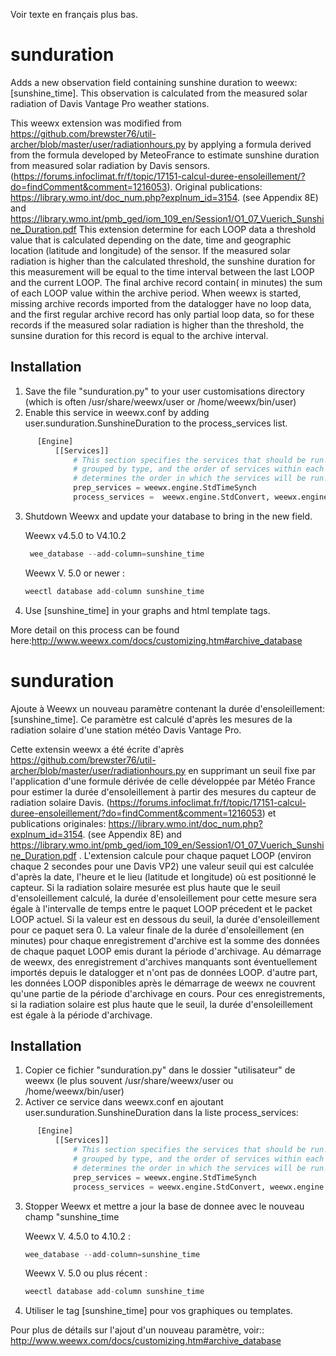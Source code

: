 Voir texte en français plus bas.
# sunduration
Adds a new observation field containing sunshine duration to weewx: [sunshine_time]. This observation is calculated from the measured solar radiation of Davis Vantage Pro weather stations.

This weewx extension was modified from https://github.com/brewster76/util-archer/blob/master/user/radiationhours.py  by applying a formula derived from the formula developed by MeteoFrance to estimate sunshine duration from measured solar radiation by Davis sensors. (https://forums.infoclimat.fr/f/topic/17151-calcul-duree-ensoleillement/?do=findComment&comment=1216053). Original publications: https://library.wmo.int/doc_num.php?explnum_id=3154. (see Appendix 8E)  and https://library.wmo.int/pmb_ged/iom_109_en/Session1/O1_07_Vuerich_Sunshine_Duration.pdf 
This extension determine for each LOOP data a threshold value that is calculated depending on the date, time and geographic location (latitude and longitude) of the sensor. If the measured solar radiation is higher than the calculated threshold, the sunshine duration for this measurement will be equal to the time interval between the last LOOP and the current LOOP.  The final archive record contain( in minutes) the sum of each LOOP value within the archive period.
When weewx is started, missing archive records imported from the datalogger have no loop data, and the first regular archive record has only partial loop data, so for these records if the measured solar radiation is higher than the threshold, the sunsine duration for this record is equal to the archive interval.

## Installation
  1. Save the file "sunduration.py" to your user customisations directory (which is often /usr/share/weewx/user or /home/weewx/bin/user)
  2. Enable this service in weewx.conf by adding user.sunduration.SunshineDuration to the process_services list.
  ```python
        [Engine]
            [[Services]]
                # This section specifies the services that should be run. They are
                # grouped by type, and the order of services within each group
                # determines the order in which the services will be run.
                prep_services = weewx.engine.StdTimeSynch
                process_services =  weewx.engine.StdConvert, weewx.engine.StdCalibrate, weewx.engine.StdQC, weewx.wxservices.StdWXCalculate, user.sunduration.SunshineDuration,
   ```

   3. Shutdown Weewx and update your database to bring in the new field. 

      Weewx v4.5.0  to V4.10.2
      ```python
       wee_database --add-column=sunshine_time
       ```

      Weewx V. 5.0 or newer :
       ```python
       weectl database add-column sunshine_time
       ```
  
   5. Use [sunshine_time] in your graphs and html template tags.
   
   More detail on this process can be found here:http://www.weewx.com/docs/customizing.htm#archive_database
   
# sunduration
Ajoute à Weewx un nouveau paramètre contenant la durée d'ensoleillement: [sunshine_time]. Ce paramètre est calculé d'après les mesures de la radiation solaire d'une station météo Davis Vantage Pro.

Cette extensin weewx a été écrite d'après  https://github.com/brewster76/util-archer/blob/master/user/radiationhours.py  en supprimant un seuil fixe par l'application d'une formule dérivée de celle développée par Météo France pour estimer la durée d'ensoleillement à partir des mesures du capteur de radiation solaire Davis. (https://forums.infoclimat.fr/f/topic/17151-calcul-duree-ensoleillement/?do=findComment&comment=1216053) et publications originales: https://library.wmo.int/doc_num.php?explnum_id=3154. (see Appendix 8E)  and https://library.wmo.int/pmb_ged/iom_109_en/Session1/O1_07_Vuerich_Sunshine_Duration.pdf . 
L'extension calcule pour chaque paquet LOOP (environ chaque 2 secondes pour une Davis VP2)  une valeur seuil qui est calculée d'après la date, l'heure et le lieu (latitude et longitude) où est positionné le capteur. Si la radiation solaire mesurée est plus haute que le seuil d'ensoleillement calculé, la durée d'ensoleillement pour cette mesure sera égale à l'intervalle de temps entre le paquet LOOP précedent et le packet LOOP actuel. Si la valeur est en dessous du seuil, la durée d'ensoleillement pour ce paquet sera 0.
La valeur finale de la durée d'ensoleillement (en minutes) pour chaque enregistrement d'archive est la somme des données de chaque paquet LOOP emis durant la période d'archivage.
Au démarrage de weewx, des enregistrement d'archives manquants sont éventuellement importés depuis le datalogger et n'ont pas de données LOOP. d'autre part, les données LOOP disponibles après le démarrage de weewx ne couvrent qu'une partie de la période d'archivage en cours.  Pour ces enregistrements,  si la radiation solaire est plus haute que le seuil, la durée d'ensoleillement est égale à la période d'archivage.

## Installation
  1. Copier ce fichier "sunduration.py" dans le dossier "utilisateur" de weewx (le plus souvent  /usr/share/weewx/user  ou /home/weewx/bin/user)
  2. Activer ce service dans  weewx.conf en ajoutant user.sunduration.SunshineDuration dans la liste process_services:
  ```python
        [Engine]
            [[Services]]
                # This section specifies the services that should be run. They are
                # grouped by type, and the order of services within each group
                # determines the order in which the services will be run.
                prep_services = weewx.engine.StdTimeSynch
                process_services = weewx.engine.StdConvert, weewx.engine.StdCalibrate, weewx.engine.StdQC, weewx.wxservices.StdWXCalculate, user.sunduration.SunshineDuration
   ```
 
   3.  Stopper Weewx  et mettre a jour la base de donnee avec le nouveau champ "sunshine_time

       Weewx V. 4.5.0 to 4.10.2 :
       ```python
       wee_database --add-column=sunshine_time
       ```

       Weewx V. 5.0 ou plus récent :
       ```python
       weectl database add-column sunshine_time
       ```
       
       
   5. Utiliser le tag [sunshine_time] pour vos graphiques ou templates.
   
   Pour plus de détails sur l'ajout d'un nouveau paramètre, voir::
   http://www.weewx.com/docs/customizing.htm#archive_database

